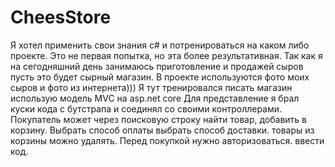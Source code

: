 # CheesStore
Я хотел применить свои знания c# и потренироваться на каком либо проекте. Это не первая попытка, но эта более результативная. Так как я на сегодняшний день занимаюсь приготовление и продажей сыров пусть это будет сырный магазин. В проекте используются фото моих сыров и фото из интернета))) Я тут тренировался писать магазин использую модель MVC на asp.net core Для представление я брал куски кода с бутстрапа и соединял со своими контроллерами. Покупатель может через поисковую строку найти товар, добавить в корзину. Выбрать способ оплаты выбрать способ доставки. товары из корзины можно удалять. Перед покупкой нужно авторизоваться. ввести код.
